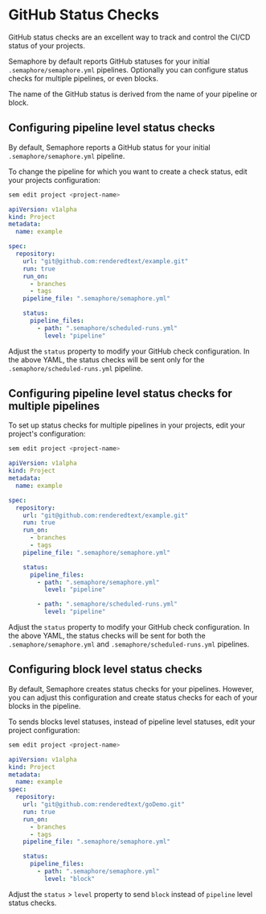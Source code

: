 # GitHub Status Checks

GitHub status checks are an excellent way to track and control the CI/CD status
of your projects.

Semaphore by default reports GitHub statuses for your initial
`.semaphore/semaphore.yml` pipelines. Optionally you can configure status
checks for multiple pipelines, or even blocks.

The name of the GitHub status is derived from the name of your pipeline or
block.

## Configuring pipeline level status checks

By default, Semaphore reports a GitHub status for your initial
`.semaphore/semaphore.yml` pipeline.

To change the pipeline for which you want to create a check status, edit your
projects configuration:

``` bash
sem edit project <project-name>
```

``` yaml
apiVersion: v1alpha
kind: Project
metadata:
  name: example

spec:
  repository:
    url: "git@github.com:renderedtext/example.git"
    run: true
    run_on:
      - branches
      - tags
    pipeline_file: ".semaphore/semaphore.yml"

    status:
      pipeline_files:
        - path: ".semaphore/scheduled-runs.yml"
          level: "pipeline"
```

Adjust the `status` property to modify your GitHub check configuration. In the
above YAML, the status checks will be sent only for the
`.semaphore/scheduled-runs.yml` pipeline.

## Configuring pipeline level status checks for multiple pipelines

To set up status checks for multiple pipelines in your projects, edit your
project's configuration:

``` bash
sem edit project <project-name>
```

``` yaml
apiVersion: v1alpha
kind: Project
metadata:
  name: example

spec:
  repository:
    url: "git@github.com:renderedtext/example.git"
    run: true
    run_on:
      - branches
      - tags
    pipeline_file: ".semaphore/semaphore.yml"

    status:
      pipeline_files:
        - path: ".semaphore/semaphore.yml"
          level: "pipeline"

        - path: ".semaphore/scheduled-runs.yml"
          level: "pipeline"
```

Adjust the `status` property to modify your GitHub check configuration. In the
above YAML, the status checks will be sent for both the
`.semaphore/semaphore.yml` and `.semaphore/scheduled-runs.yml` pipelines.

## Configuring block level status checks

By default, Semaphore creates status checks for your pipelines. However, you
can adjust this configuration and create status checks for each of your blocks
in the pipeline.

To sends blocks level statuses, instead of pipeline level statuses, edit your
project configuration:

``` bash
sem edit project <project-name>
```

``` yaml
apiVersion: v1alpha
kind: Project
metadata:
  name: example
spec:
  repository:
    url: "git@github.com:renderedtext/goDemo.git"
    run: true
    run_on:
      - branches
      - tags
    pipeline_file: ".semaphore/semaphore.yml"

    status:
      pipeline_files:
        - path: ".semaphore/semaphore.yml"
          level: "block"
```

Adjust the `status` > `level` property to send `block` instead of `pipeline`
level status checks.
